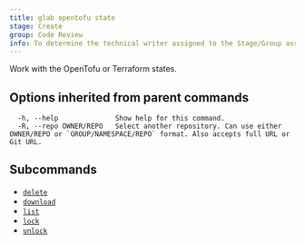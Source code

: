 ```yaml
---
title: glab opentofu state
stage: Create
group: Code Review
info: To determine the technical writer assigned to the Stage/Group associated with this page, see https://about.gitlab.com/handbook/product/ux/technical-writing/#assignments
---
```


<!--
This documentation is auto generated by a script.
Please do not edit this file directly. Run `make gen-docs` instead.
-->

Work with the OpenTofu or Terraform states.

## Options inherited from parent commands

```plaintext
  -h, --help              Show help for this command.
  -R, --repo OWNER/REPO   Select another repository. Can use either OWNER/REPO or `GROUP/NAMESPACE/REPO` format. Also accepts full URL or Git URL.
```

## Subcommands

- [`delete`](/docs/opentofu/state/delete)
- [`download`](/docs/opentofu/state/download)
- [`list`](/docs/opentofu/state/list)
- [`lock`](/docs/opentofu/state/lock)
- [`unlock`](/docs/opentofu/state/unlock)
